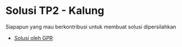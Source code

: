 # Solusi TP2 - Kalung

Siapapun yang mau berkontribusi untuk membuat solusi dipersilahkan

- [Solusi oleh GPR](https://github.com/gagahpangeran/sda-2018/tree/master/tugas-pemrograman/tp2/solusi/gpr)
